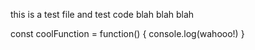 this is a test file and test code blah blah blah

const coolFunction = function() {
console.log(wahooo!)
}
